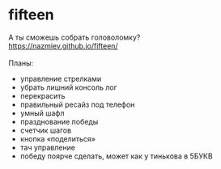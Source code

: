 # fifteen
А ты сможешь собрать головоломку?<br>
https://nazmiev.github.io/fifteen/<br>
<br>
Планы:<br>
<ul><li>управление стрелками</li>
<li> убрать лишний консоль лог</li>
  <li>перекрасить</li>
  <li>правильный ресайз под телефон</li>
  <li>умный шафл</li>
  <li>празднование победы</li>
  <li>счетчик шагов</li>
  <li>кнопка «поделиться»</li>
  <li>тач управление</li>
  <li>победу поярче сделать, может как у тинькова в 5БУКВ</li></ul>
